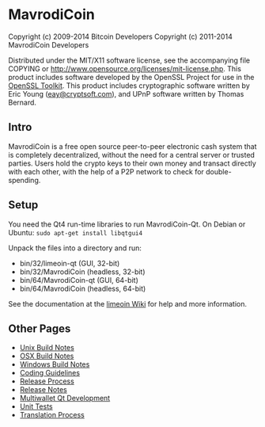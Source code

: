 MavrodiCoin
====================

Copyright (c) 2009-2014 Bitcoin Developers
Copyright (c) 2011-2014 MavrodiCoin Developers

Distributed under the MIT/X11 software license, see the accompanying
file COPYING or http://www.opensource.org/licenses/mit-license.php.
This product includes software developed by the OpenSSL Project for use in the [OpenSSL Toolkit](http://www.openssl.org/). This product includes
cryptographic software written by Eric Young ([eay@cryptsoft.com](mailto:eay@cryptsoft.com)), and UPnP software written by Thomas Bernard.


Intro
---------------------
MavrodiCoin is a free open source peer-to-peer electronic cash system that is
completely decentralized, without the need for a central server or trusted
parties.  Users hold the crypto keys to their own money and transact directly
with each other, with the help of a P2P network to check for double-spending.


Setup
---------------------
You need the Qt4 run-time libraries to run MavrodiCoin-Qt. On Debian or Ubuntu:
	`sudo apt-get install libqtgui4`

Unpack the files into a directory and run:

- bin/32/limeoin-qt (GUI, 32-bit)
- bin/32/MavrodiCoin (headless, 32-bit)
- bin/64/MavrodiCoin-qt (GUI, 64-bit)
- bin/64/MavrodiCoin (headless, 64-bit)

See the documentation at the [limeoin Wiki](http://operacoin.rocks)
for help and more information.


Other Pages
---------------------
- [Unix Build Notes](build-unix.md)
- [OSX Build Notes](build-osx.md)
- [Windows Build Notes](build-msw.md)
- [Coding Guidelines](coding.md)
- [Release Process](release-process.md)
- [Release Notes](release-notes.md)
- [Multiwallet Qt Development](multiwallet-qt.md)
- [Unit Tests](unit-tests.md)
- [Translation Process](translation_process.md)
